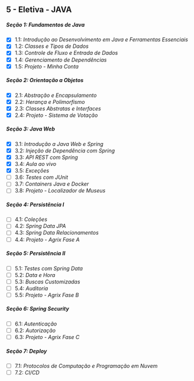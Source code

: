 ## 5 - Eletiva - JAVA

##### Seção 1: Fundamentos de Java
- [X] 1.1: _Introdução ao Desenvolvimento em Java e Ferramentas Essenciais_
- [X] 1.2: _Classes e Tipos de Dados_
- [X] 1.3: _Controle de Fluxo e Entrada de Dados_
- [X] 1.4: _Gerenciamento de Dependências_
- [X] 1.5: _Projeto - Minha Conta_

##### Seção 2: Orientação a Objetos
- [X] 2.1: _Abstração e Encapsulamento_
- [X] 2.2: _Herança e Polimorfismo_
- [X] 2.3: _Classes Abstratas e Interfaces_
- [X] 2.4: _Projeto - Sistema de Votação_

##### Seção 3: Java Web
- [X] 3.1: _Introdução a Java Web e Spring_
- [X] 3.2: _Injeção de Dependência com Spring_
- [X] 3.3: _API REST com Spring_
- [X] 3.4: _Aula ao vivo_
- [X] 3.5: _Exceções_
- [ ] 3.6: _Testes com JUnit_
- [ ] 3.7: _Containers Java e Docker_
- [ ] 3.8: _Projeto - Localizador de Museus_

##### Seção 4: Persistência I
- [ ] 4.1: _Coleções_
- [ ] 4.2: _Spring Data JPA_
- [ ] 4.3: _Spring Data Relacionamentos_
- [ ] 4.4: _Projeto - Agrix Fase A_

##### Seção 5: Persistência II
- [ ] 5.1: _Testes com Spring Data_
- [ ] 5.2: _Data e Hora_
- [ ] 5.3: _Buscas Customizadas_
- [ ] 5.4: _Auditoria_
- [ ] 5.5: _Projeto - Agrix Fase B_

##### Seção 6: Spring Security
- [ ] 6.1: _Autenticação_
- [ ] 6.2: _Autorização_
- [ ] 6.3: _Projeto - Agrix Fase C_

##### Seção 7: Deploy
- [ ] 7.1: _Protocolos de Computação e Programação em Nuvem_
- [ ] 7.2: _CI/CD_
